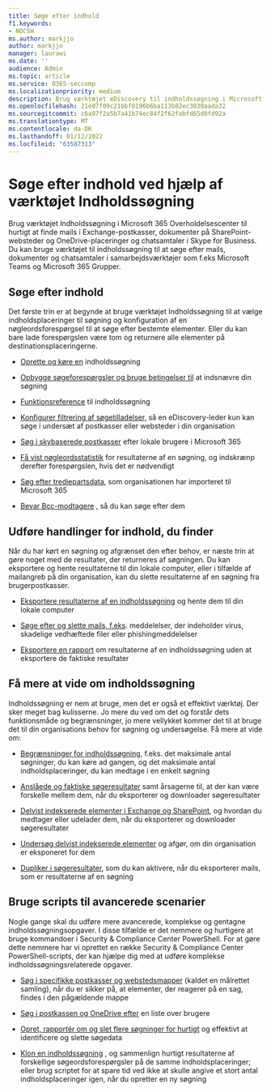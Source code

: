 ```yaml
---
title: Søge efter indhold
f1.keywords:
- NOCSH
ms.author: markjjo
author: markjjo
manager: laurawi
ms.date: ''
audience: Admin
ms.topic: article
ms.service: O365-seccomp
ms.localizationpriority: medium
description: Brug værktøjet eDiscovery til indholdssøgning i Microsoft 365 Overholdelsescenter til hurtigt at finde mails i Exchange-postkasser, dokumenter på SharePoint-websteder og OneDrive-placeringer og chatsamtaler i Skype for Business.
ms.openlocfilehash: 21e07f09c21bbf0196b6ba113b82ec3030aada32
ms.sourcegitcommit: c6a97f2a5b7a41b74ec84f2f62fabfd65d8fd92a
ms.translationtype: MT
ms.contentlocale: da-DK
ms.lasthandoff: 01/12/2022
ms.locfileid: "63587313"
---
```

# <a name="search-for-content-using-the-content-search-tool"></a>Søge efter indhold ved hjælp af værktøjet Indholdssøgning

Brug værktøjet Indholdssøgning i Microsoft 365 Overholdelsescenter til hurtigt at finde mails i Exchange-postkasser, dokumenter på SharePoint-websteder og OneDrive-placeringer og chatsamtaler i Skype for Business. Du kan bruge værktøjet til indholdssøgning til at søge efter mails, dokumenter og chatsamtaler i samarbejdsværktøjer som f.eks Microsoft Teams og Microsoft 365 Grupper.
  
## <a name="search-for-content"></a>Søge efter indhold

Det første trin er at begynde at bruge værktøjet Indholdssøgning til at vælge indholdsplaceringer til søgning og konfiguration af en nøgleordsforespørgsel til at søge efter bestemte elementer. Eller du kan bare lade forespørgslen være tom og returnere alle elementer på destinationsplaceringerne.
  
- [Oprette og køre en](content-search.md) indholdssøgning

- [Opbygge søgeforespørgsler og bruge betingelser til](keyword-queries-and-search-conditions.md) at indsnævre din søgning

- [Funktionsreference](content-search-reference.md) til indholdssøgning

- [Konfigurer filtrering af søgetilladelser,](permissions-filtering-for-content-search.md) så en eDiscovery-leder kun kan søge i undersæt af postkasser eller websteder i din organisation

- [Søg i skybaserede postkasser](search-cloud-based-mailboxes-for-on-premises-users.md) efter lokale brugere i Microsoft 365

- [Få vist nøgleordsstatistik](view-keyword-statistics-for-content-search.md) for resultaterne af en søgning, og indskrænp derefter forespørgslen, hvis det er nødvendigt

- [Søg efter tredjepartsdata,](use-content-search-to-search-third-party-data-that-was-imported.md) som organisationen har importeret til Microsoft 365

- [Bevar Bcc-modtagere](/exchange/policy-and-compliance/holds/preserve-bcc-recipients-and-group-members) , så du kan søge efter dem

## <a name="perform-actions-on-content-you-find"></a>Udføre handlinger for indhold, du finder

Når du har kørt en søgning og afgrænset den efter behov, er næste trin at gøre noget med de resultater, der returneres af søgningen. Du kan eksportere og hente resultaterne til din lokale computer, eller i tilfælde af mailangreb på din organisation, kan du slette resultaterne af en søgning fra brugerpostkasser.
  
- [Eksportere resultaterne af en indholdssøgning](export-search-results.md) og hente dem til din lokale computer

- [Søge efter og slette mails, f.eks](search-for-and-delete-messages-in-your-organization.md). meddelelser, der indeholder virus, skadelige vedhæftede filer eller phishingmeddelelser

- [Eksportere en rapport](export-a-content-search-report.md) om resultaterne af en indholdssøgning uden at eksportere de faktiske resultater

## <a name="learn-more-about-content-search"></a>Få mere at vide om indholdssøgning

Indholdssøgning er nem at bruge, men det er også et effektivt værktøj. Der sker meget bag kulisserne. Jo mere du ved om det og forstår dets funktionsmåde og begrænsninger, jo mere vellykket kommer det til at bruge det til din organisations behov for søgning og undersøgelse. Få mere at vide om:
  
- [Begrænsninger for indholdssøgning](limits-for-content-search.md), f.eks. det maksimale antal søgninger, du kan køre ad gangen, og det maksimale antal indholdsplaceringer, du kan medtage i en enkelt søgning

- [Anslåede og faktiske søgeresultater](differences-between-estimated-and-actual-ediscovery-search-results.md) samt årsagerne til, at der kan være forskelle mellem dem, når du eksporterer og downloader søgeresultater

- [Delvist indekserede elementer i Exchange og SharePoint](partially-indexed-items-in-content-search.md), og hvordan du medtager eller udelader dem, når du eksporterer og downloader søgeresultater

- [Undersøg delvist indekserede elementer](investigating-partially-indexed-items-in-ediscovery.md) og afgør, om din organisation er eksponeret for dem

- [Dupliker i søgeresultater,](de-duplication-in-ediscovery-search-results.md) som du kan aktivere, når du eksporterer mails, som er resultaterne af en søgning

## <a name="use-scripts-for-advanced-scenarios"></a>Bruge scripts til avancerede scenarier

Nogle gange skal du udføre mere avancerede, komplekse og gentagne indholdssøgningsopgaver. I disse tilfælde er det nemmere og hurtigere at bruge kommandoer i Security & Compliance Center PowerShell. For at gøre dette nemmere har vi oprettet en række Security & Compliance Center PowerShell-scripts, der kan hjælpe dig med at udføre komplekse indholdssøgningsrelaterede opgaver.

- [Søg i specifikke postkasser og webstedsmapper](use-content-search-for-targeted-collections.md) (kaldet en målrettet samling), når du er sikker på, at elementer, der reagerer på en sag, findes i den pågældende mappe 

- [Søg i postkassen og OneDrive efter](search-the-mailbox-and-onedrive-for-business-for-a-list-of-users.md) en liste over brugere

- [Opret, rapportér om og slet flere søgninger for hurtigt](create-report-on-and-delete-multiple-content-searches.md) og effektivt at identificere og slette søgedata

- [Klon en indholdssøgning](clone-a-content-search.md) , og sammenlign hurtigt resultaterne af forskellige søgeordsforespørgsler på de samme indholdsplaceringer; eller brug scriptet for at spare tid ved ikke at skulle angive et stort antal indholdsplaceringer igen, når du opretter en ny søgning
